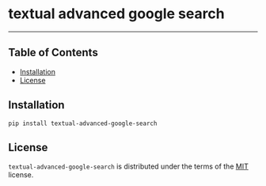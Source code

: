 # textual advanced google search
-----

## Table of Contents

- [Installation](#installation)
- [License](#license)

## Installation

```console
pip install textual-advanced-google-search
```

## License

`textual-advanced-google-search` is distributed under the terms of the [MIT](https://spdx.org/licenses/MIT.html) license.
